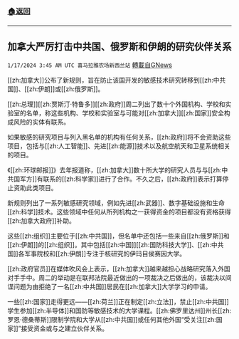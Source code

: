 ###  [:house:返回](README.md)
---


## 加拿大严厉打击中共国、俄罗斯和伊朗的研究伙伴关系
`1/17/2024 3:45 AM UTC 喜马拉雅农场新西兰站` [轉載自GNews](https://gnews.org/articles/2226872)

[[zh:加拿大]]公布了新规则，旨在防止该国开发的敏感技术研究转移到[[zh:中共国]]、[[zh:伊朗]]或[[zh:俄罗斯]]。

[[zh:总理]][[zh:贾斯汀·特鲁多]][[zh:政府]]周二列出了数十个外国机构、学校和实验室的名单，称这些机构、学校和实验室与可能对[[zh:加拿大]][[zh:国家]]安全构成风险的实体有联系。

如果敏感的研究项目与列入黑名单的机构有任何关系，[[zh:政府]]将不会资助这些项目，包括与[[zh:人工智能]]、先进[[zh:能源]]技术以及航空航天和卫星系统相关的项目。

《[[zh:环球邮报]]》去年报道称，[[zh:加拿大]]数十所大学的研究人员与与[[zh:中共国军方]]有联系的[[zh:科学家]]进行了合作。不久之后，[[zh:政府]]表示打算停止资助此类项目。

新规则列出了一系列敏感研究领域，例如先进[[zh:武器]]、数字基础设施和生命[[zh:科学]]技术。这些领域中任何从所列机构之一获得资金的项目都没有资格获得[[zh:加拿大政府]]补助。

这些[[zh:组织]]主要位于[[zh:中共国]]，但名单中还包括一些来自[[zh:俄罗斯]]和[[zh:伊朗]]的[[zh:组织]]。其中包括[[zh:中国]][[zh:国防科技大学]]、[[zh:中共国]]各军事院校和[[zh:伊朗]]专注于核研究的伊玛目侯赛因大学。

[[zh:政府官员]]在媒体吹风会上表示，[[zh:加拿大]]越来越担心战略研究落入外国对手手中。周二的举动是在联邦法院最近做出的一项裁决之后做出的，该裁决以间谍问题为由拒绝了一名[[zh:中共国]]居民在[[zh:加拿大]]大学学习的申请。

一些[[zh:国家]]走得更远——[[zh:荷兰]]正在制定[[zh:立法]]，禁止[[zh:中共国]]学生参加[[zh:半导体]]和国防等敏感技术的大学课程。[[zh:佛罗里达州]]州长[[zh:罗恩·德桑蒂斯]]限制学院和大学从[[zh:中共国]]或任何其他外国“受关注[[zh:国家]]”接受资金或与之建立伙伴关系。
